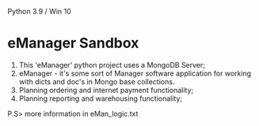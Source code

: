 Python 3.9 / Win 10 

# eManager Sandbox

1. This 'eManager' python project uses a MongoDB Server;
2. eManager - it's some sort of Manager software application for working with dicts and doc's in Mongo base collections.
3. Planning ordering and internet payment functionality;
4. Planning reporting and warehousing functionality;

P.S> more information in eMan_logic.txt
